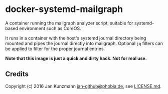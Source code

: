 # docker-systemd-mailgraph

A container running the mailgraph analyzer script, suitable for systemd-based environment such as CoreOS.

It runs in a container with the host's systemd journal directory being mounted and pipes the journal directly into mailgraph. Optional `jq` filters can be applied to filter for the proper journal entries. 

**Note that this image is just a quick and dirty hack. Not for real use.**


## Credits

Copyright (c) 2016 Jan Kunzmann <jan-github@phobia.de>, see [LICENSE.md](LICENSE.md).
